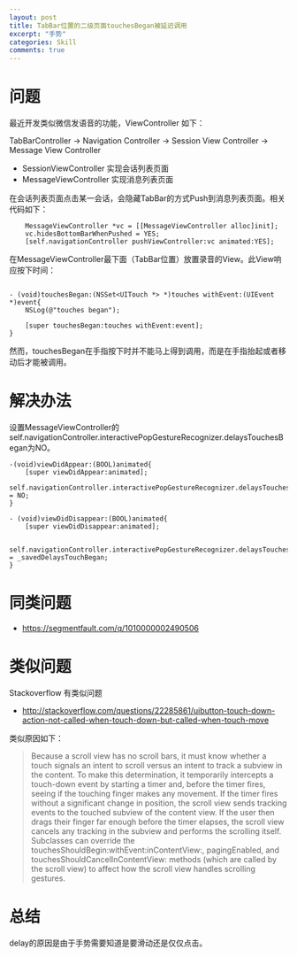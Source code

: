 ```yaml
---
layout: post
title: TabBar位置的二级页面touchesBegan被延迟调用
excerpt: "手势"
categories: Skill
comments: true
---
```







# 问题

最近开发类似微信发语音的功能，ViewController 如下：

TabBarController -> Navigation Controller -> Session View Controller -> Message View Controller

- SessionViewController 实现会话列表页面
- MessageViewController 实现消息列表页面

在会话列表页面点击某一会话，会隐藏TabBar的方式Push到消息列表页面。相关代码如下：

```
    MessageViewController *vc = [[MessageViewController alloc]init];
    vc.hidesBottomBarWhenPushed = YES;
    [self.navigationController pushViewController:vc animated:YES];

```


在MessageViewController最下面（TabBar位置）放置录音的View。此View响应按下时间：

```

- (void)touchesBegan:(NSSet<UITouch *> *)touches withEvent:(UIEvent *)event{
    NSLog(@"touches began");
    
    [super touchesBegan:touches withEvent:event];
}
```

然而，touchesBegan在手指按下时并不能马上得到调用，而是在手指抬起或者移动后才能被调用。

# 解决办法

设置MessageViewController的self.navigationController.interactivePopGestureRecognizer.delaysTouchesBegan为NO。

```
-(void)viewDidAppear:(BOOL)animated{
    [super viewDidAppear:animated];    
    self.navigationController.interactivePopGestureRecognizer.delaysTouchesBegan = NO;
}

- (void)viewDidDisappear:(BOOL)animated{
    [super viewDidDisappear:animated];
    
    self.navigationController.interactivePopGestureRecognizer.delaysTouchesBegan = _savedDelaysTouchBegan;
}

```

# 同类问题

 - https://segmentfault.com/q/1010000002490506



# 类似问题

Stackoverflow 有类似问题 

 - http://stackoverflow.com/questions/22285861/uibutton-touch-down-action-not-called-when-touch-down-but-called-when-touch-move

 
类似原因如下：


> Because a scroll view has no scroll bars, it must know whether a touch signals an intent to scroll versus an intent to track a subview in the content. To make this determination, it temporarily intercepts a touch-down event by starting a timer and, before the timer fires, seeing if the touching finger makes any movement. If the timer fires without a significant change in position, the scroll view sends tracking events to the touched subview of the content view. If the user then drags their finger far enough before the timer elapses, the scroll view cancels any tracking in the subview and performs the scrolling itself. Subclasses can override the touchesShouldBegin:withEvent:inContentView:, pagingEnabled, and touchesShouldCancelInContentView: methods (which are called by the scroll view) to affect how the scroll view handles scrolling gestures.

# 总结

delay的原因是由于手势需要知道是要滑动还是仅仅点击。



